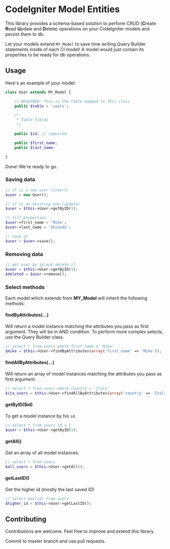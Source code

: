 # CodeIgniter Model Entities

This library provides a schema-based solution to perform CRUD (**C**reate **R**ead **U**pdate and **D**elete) operations on your CodeIgniter models and persist them to db.

Let your models extend `MY_Model` to save time writing Query Builder statements inside of each CI model! A model would just contain its properties to be ready for db operations.

## Usage

Here's an example of your model:

```php
class User extends MY_Model {

    // REQUIRED: This is the table mapped to this class
    public $table = 'users';

    /*
     * Table fields
     */

    public $id; // required

    public $first_name;
    public $last_name;

}
```

Done! We're ready to go.

### Saving data
```php
// if is a new user (insert)
$user = new User();

// if is an existing one (update)
$user = $this->User->getByID(1);

// fill properties
$user->first_name = 'Mike';
$user->last_name = 'Shinoda';

// save it
$user = $user->save();
```

### Removing data
```php
// get user by id and delete it
$user = $this->User->getByID(1);
$deleted = $user->remove();
```

### Select methods
Each model which extends from **MY_Model** will inherit the following methods:

#### findByAttributes(...)

Will return a model instance matching the attributes you pass as first argument. They will be in AND condition.
To perform more complex selects, use the Query Builder class.

```php
// select * from users where first_name = 'Mike'
$mike = $this->User->findByAttributes(array('first_name' => 'Mike'));
```

#### findAllByAttributes(...)

Will return an array of model instances matching the attributes you pass as first argument.

```php
// select * from users where country = 'Italy'
$ita_users = $this->User->findAllByAttributes(array('country' => 'Italy'));
```

#### getByID($id)

To get a model instance by his `id`.

```php
// select * from users id = 1
$user = $this->User->getByID(1);
```

#### getAll()

Get an array of all model instances.

```php
// select * from users
$all_users = $this->User->getAll();
```

#### getLastID()

Get the higher id (mostly the last saved ID)

```php
// select max(id) from users
$higher_id = $this->User->getLastID();
```

## Contributing

Contributions are welcome. Feel free to improve and extend this library.

Commit to master branch and use pull requests.
